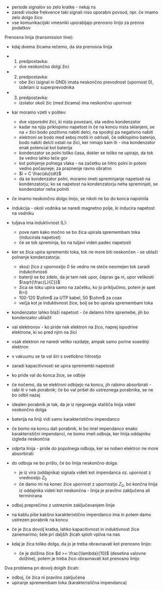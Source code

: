 - periode signalov so zelo kratke - nekaj ns
- zaredi visoke frekvence taki signali niso uporabni povsod, npr. če imamo zelo dolgo žico
- vse komunikacijski vmesniki uporabljajo prenosno linijo za prenos podatkov

Prenosna linija (transmission line):
- kdaj dvema žicama rečemo, da sta prenosna linija
- 1. predpostavka:
	- dve neskončno dolgi žici
- 2. predpostavka:
	- obe žici (signal in GND) imata neskončno prevodnost (upornost 0), izdelani iz superprevodnika
- 3. predpostavka:
	- izolator okoli žic (med žicama) ima neskončno upornost
- kar moramo vzeti v poštev:
	- dve vzporedni žici, ki nista povezani, sta vedno kondenzator
	- kadar na njiju priklopimo napetost in če na koncu nista sklanjeni, se na + žici bodo pozitivno nabiti delci, na spodnji pa negativno nabiti
	- elektroni se bodo med seboj motili in odrivali, če odklopimo baterijo, bodo nabiti delcli ostali na žici, ker nimajo kam iti - ima kondenzator enak potencial kot baterija
	- kondenzator se polni toliko časa, dokler se toliko ne upirajo, da tok še vedno lahko teče gor
	- kot polnjenje polnega vlaka - na začetku se hitro polni in potem vedno počasneje; za praznenje ravno obratno
	- $i = C \frac{du}{dt}$
	- da se kondenzator polni, moramo imeti spreminjanje napetosti na kondenzatorju; ko se napetost na kondenzatorju neha spreminjati, se kondenzator neha polniti
- če imamo neskončno dolgo linijo, se nikoli ne bo do konca napolnila

- indukcija - okoli vodnika se naredi magnetno polje, ki inducira napetost na vodniku
- tuljava ima induktivnost (L):
	- pove nam kako močno se bo žica upirala spremembam toka (inducirala napetost)
	- če se tok spreminja, bo na tuljavi viden padec napetosti

- ker se žica upira spremembi toka, tok ne more biti neskončen - se ublaži polnenje kondenzatorja:
	- skozi žico z upornostjo 0 še vedno ne steče neomejen tok zaradi indukcitvnosti
	- bateriji se bo zdelo, da je tam nek upor, čeprav ga ni, upor velikosti $\sqrt{\frac{L}{C}}$
	- žica se toku upira samo na začetku, ko jo priključimo, potem je spet R=0
	- 100-120 $\ohm$ za UTP kabel, 50 $\ohm$ za coax
	- večja kot je induktivnost žice, bolj se bo upirala spremembam toka

- kondenzator lahko blaži napetost - če delamo hitre spremebe, jih bo kondenzator ublažil

- val elektronov - ko pride nek elektron na žico, naprej ispodrine elektrone, ki so pred njim na žici
- vsak elektron ne naredi veliko razdalje, ampak samo porine sosednji elektron
- v vakuumu se ta val širi s svetlobno hitrostjo
- zaradi kapacitivnosti se upira spremembi napetosti

- ko pride val do konca žice, se odbije
- če nočemo, da se elektroni odbijejo na koncu, jih rabimo absorbirati - rabi iti v nek porabnik; če bo val prišel do ustreznega porabnika, se ne bo odbil nazaj
- idealen porabnik je tak, da je iz njegovega stališča linija videti neskončno dolga

- baterija na liniji vidi samo karakteristično impendanco
- če bomo na koncu dali porabnik, ki bo imel impendanco enako karakteristični impendanci, ne bomo imeli odboja, ker linija oddajniku izgleda neskončna
- odprta linija - pride do popolnega odboja, ker se noben elektron ne more absorbirati
- do odboja ne bo prišlo, če bo linija neskončno dolga:
	- je iz vira (oddajnika) signala videti kot impendanca oz. upornost z vrednostjo $Z_0$
	- če damo mi na konec žice upornost z upornostjo $Z_0$, bo končna linija iz oddajnika videti kot neskončna - linija je pravilno zaključena ali terminirana

- odboj preprečimo z ustreznim zaključevanjem linije
- na kablu piše kakšno karakteristično impendanco ima in potem damo ustrezen porabnik na koncu

- če je žica dovolj kratka, lahko kapacitivnost in induktivnost žice zanemarimo; šele pri daljših žicah sploh vpliva na nas
- kdaj je žica toliko dolga, da jo je treba obravnavati kot prenosno linijo:
	- če je dolžina žice $d >= \frac{\lambda}{10}$ (desetina valovne dolžine), potem je treba žico obravnavati kot prenosno linijo

Dva problema pri dovolj dolgih žicah:
- odboj, če žica ni pravilno zaključena
- upiranje spremembam toka (karakteristična impendanca)